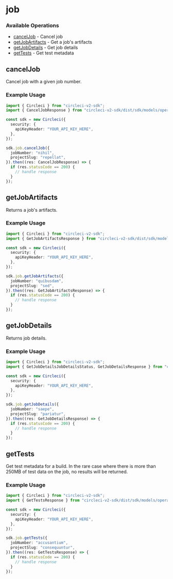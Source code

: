 # job

### Available Operations

* [cancelJob](#canceljob) - Cancel job
* [getJobArtifacts](#getjobartifacts) - Get a job's artifacts
* [getJobDetails](#getjobdetails) - Get job details
* [getTests](#gettests) - Get test metadata

## cancelJob

Cancel job with a given job number.

### Example Usage

```typescript
import { Circleci } from "circleci-v2-sdk";
import { CancelJobResponse } from "circleci-v2-sdk/dist/sdk/models/operations";

const sdk = new Circleci({
  security: {
    apiKeyHeader: "YOUR_API_KEY_HERE",
  },
});

sdk.job.cancelJob({
  jobNumber: "nihil",
  projectSlug: "repellat",
}).then((res: CancelJobResponse) => {
  if (res.statusCode == 200) {
    // handle response
  }
});
```

## getJobArtifacts

Returns a job's artifacts.

### Example Usage

```typescript
import { Circleci } from "circleci-v2-sdk";
import { GetJobArtifactsResponse } from "circleci-v2-sdk/dist/sdk/models/operations";

const sdk = new Circleci({
  security: {
    apiKeyHeader: "YOUR_API_KEY_HERE",
  },
});

sdk.job.getJobArtifacts({
  jobNumber: "quibusdam",
  projectSlug: "sed",
}).then((res: GetJobArtifactsResponse) => {
  if (res.statusCode == 200) {
    // handle response
  }
});
```

## getJobDetails

Returns job details.

### Example Usage

```typescript
import { Circleci } from "circleci-v2-sdk";
import { GetJobDetailsJobDetailsStatus, GetJobDetailsResponse } from "circleci-v2-sdk/dist/sdk/models/operations";

const sdk = new Circleci({
  security: {
    apiKeyHeader: "YOUR_API_KEY_HERE",
  },
});

sdk.job.getJobDetails({
  jobNumber: "saepe",
  projectSlug: "pariatur",
}).then((res: GetJobDetailsResponse) => {
  if (res.statusCode == 200) {
    // handle response
  }
});
```

## getTests

Get test metadata for a build. In the rare case where there is more than 250MB of test data on the job, no results will be returned.

### Example Usage

```typescript
import { Circleci } from "circleci-v2-sdk";
import { GetTestsResponse } from "circleci-v2-sdk/dist/sdk/models/operations";

const sdk = new Circleci({
  security: {
    apiKeyHeader: "YOUR_API_KEY_HERE",
  },
});

sdk.job.getTests({
  jobNumber: "accusantium",
  projectSlug: "consequuntur",
}).then((res: GetTestsResponse) => {
  if (res.statusCode == 200) {
    // handle response
  }
});
```
